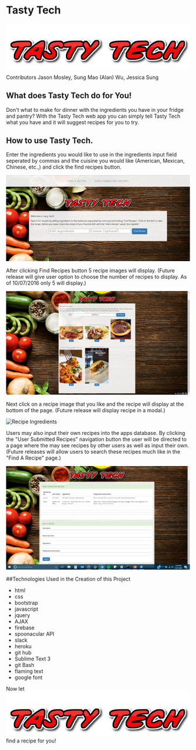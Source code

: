 # Tasty Tech
![Tasty Tech Logo](assets/images/tastytech_logo_2.png)

Contributors
  Jason Mosley,
  Sung Mao (Alan) Wu,
  Jessica Sung

## What does Tasty Tech do for You!

Don't what to make for dinner with the ingredients you have in your fridge and pantry?
With the Tasty Tech web app you can simply tell Tasty Tech what you have and it will suggest recipes for you to try.

## How to use Tasty Tech.

Enter the ingredients you would like to use in the ingredients input field seperated by commas and the cuisine you would like (American, Mexican, Chinese, etc.,) and click the find recipes button.

![Find Recipes](assets/images/tastytech_landingpage.png)

After clicking Find Recipes button 5 recipe images will display. (Future release will give user option to choose the number of recipes to display. As of 10/07/2016 only 5 will display.)

![Recipe Images](assets/images/tastytech_recipeimages.png)

Next click on a recipe image that you like and the recipe will display at the bottom of the page. (Future release will display recipe in a modal.)

![Recipe Ingredients](https://github.com/JessicaSung/Tasty-Tech/master/assets/images/tastytech_ingredients.png)

Users may also input their own recipes into the apps database. By clicking the "User Submitted Recipes" navigation button the user will be directed to a page where the may see recipes by other users as well as input their own. (Future releases will allow users to search these recipes much like in the "Find A Recipe" page.)

![User Recipes](assets/images/tastytech_userrecipes.png)

##Technologies Used in the Creation of this Project

* html
* css
* bootstrap
* javascript
* jquery
* AJAX
* firebase
* spoonacular API
* slack
* heroku
* git hub
* Sublime Text 3
* git Bash
* flaming text
* google font

Now let ![Tasty Tech Logo](assets/images/tastytech_logo_2.png) find a recipe for you!





